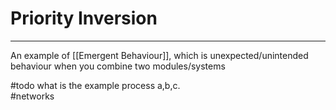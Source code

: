 # Priority Inversion
---
An example of [[Emergent Behaviour]], which is unexpected/unintended behaviour when you combine two modules/systems

#todo what is the example process a,b,c.  
#networks
